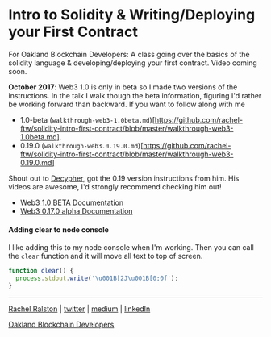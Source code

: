 # Intro to Solidity & Writing/Deploying your First Contract

For Oakland Blockchain Developers: A class going over the basics of the solidity language &amp; developing/deploying your first contract. Video coming soon.

**October 2017**: Web3 1.0 is only in beta so I made two versions of the instructions. In the talk I walk though the beta information, figuring I'd rather be working forward than backward. If you want to follow along with me
  - 1.0-beta (`walkthrough-web3-1.0beta.md`)[https://github.com/rachel-ftw/solidity-intro-first-contract/blob/master/walkthrough-web3-1.0beta.md].
  - 0.19.0 (`walkthrough-web3.0.19.0.md`)[https://github.com/rachel-ftw/solidity-intro-first-contract/blob/master/walkthrough-web3-0.19.0.md]

Shout out to [Decypher](decypher.tv), got the 0.19 version instructions from him. His videos are awesome, I'd strongly recommend checking him out!


- [Web3 1.0 BETA Documentation](https://web3js.readthedocs.io/en/1.0/index.html)
- [Web3 0.17.0 alpha Documentation](https://github.com/ethereum/wiki/wiki/JavaScript-API)



#### Adding clear to node console
I like adding this to my node console when I'm working. Then you can call the `clear` function and it will move all text to top of screen.
```js
function clear() {
  process.stdout.write('\u001B[2J\u001B[0;0f');
}
```

---
[Rachel Ralston](http://www.rachelralston.com)  |  [twitter](http://www.twitter.com/rachelralston)  |  [medium](http://www.medium.com/@rachelralston)  |  [linkedIn](http://www.linkedin.com/in/rachelralston)

[Oakland Blockchain Developers](http://www.blockchaindevelopers.io)
